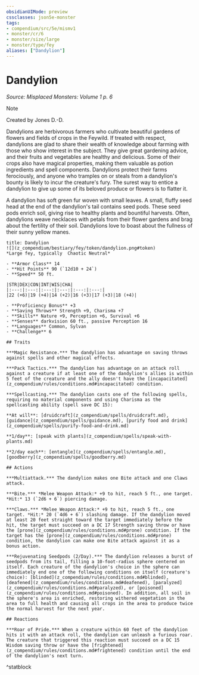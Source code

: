 ```yaml
---
obsidianUIMode: preview
cssclasses: json5e-monster
tags:
- compendium/src/5e/mismv1
- monster/cr/6
- monster/size/large
- monster/type/fey
aliases: ["Dandylion"]
---
```

# Dandylion
*Source: Misplaced Monsters: Volume 1 p. 6*  

> [!note]
> Created by Jones D.-D.

Dandylions are herbivorous farmers who cultivate beautiful gardens of flowers and fields of crops in the Feywild. If treated with respect, dandylions are glad to share their wealth of knowledge about farming with those who show interest in the subject. They give great gardening advice, and their fruits and vegetables are healthy and delicious. Some of their crops also have magical properties, making them valuable as potion ingredients and spell components. Dandylions protect their farms ferociously, and anyone who tramples on or steals from a dandylion's bounty is likely to incur the creature's fury. The surest way to entice a dandylion to give up some of its beloved produce or flowers is to flatter it.

A dandylion has soft green fur woven with small leaves. A small, fluffy seed head at the end of the dandylion's tail contains seed pods. These seed pods enrich soil, giving rise to healthy plants and bountiful harvests. Often, dandylions weave necklaces with petals from their flower gardens and brag about the fertility of their soil. Dandylions love to boast about the fullness of their sunny yellow manes.

```ad-statblock
title: Dandylion
![](z_compendium/bestiary/fey/token/dandylion.png#token)
*Large fey, typically  Chaotic Neutral*

- **Armor Class** 14 
- **Hit Points** 90 (`12d10 + 24`)
- **Speed** 50 ft.

|STR|DEX|CON|INT|WIS|CHA|
|:---:|:---:|:---:|:---:|:---:|:---:|
|22 (+6)|19 (+4)|14 (+2)|16 (+3)|17 (+3)|18 (+4)|

- **Proficiency Bonus** +3
- **Saving Throws** Strength +9, Charisma +7
- **Skills** Nature +9, Perception +6, Survival +6
- **Senses** darkvision 60 ft., passive Perception 16
- **Languages** Common, Sylvan
- **Challenge** 6

## Traits

***Magic Resistance.*** The dandylion has advantage on saving throws against spells and other magical effects.

***Pack Tactics.*** The dandylion has advantage on an attack roll against a creature if at least one of the dandylion's allies is within 5 feet of the creature and the ally doesn't have the [incapacitated](z_compendium/rules/conditions.md#incapacitated) condition.

***Spellcasting.*** The dandylion casts one of the following spells, requiring no material components and using Charisma as the spellcasting ability (spell save DC 15):

**At will**: [druidcraft](z_compendium/spells/druidcraft.md), [guidance](z_compendium/spells/guidance.md), [purify food and drink](z_compendium/spells/purify-food-and-drink.md)

**1/day**: [speak with plants](z_compendium/spells/speak-with-plants.md)

**2/day each**: [entangle](z_compendium/spells/entangle.md), [goodberry](z_compendium/spells/goodberry.md)

## Actions

***Multiattack.*** The dandylion makes one Bite attack and one Claws attack.

***Bite.*** *Melee Weapon Attack:* +9 to hit, reach 5 ft., one target. *Hit:* 13 (`2d6 + 6`) piercing damage.

***Claws.*** *Melee Weapon Attack:* +9 to hit, reach 5 ft., one target. *Hit:* 20 (`4d6 + 6`) slashing damage. If the dandylion moved at least 20 feet straight toward the target immediately before the hit, the target must succeed on a DC 17 Strength saving throw or have the [prone](z_compendium/rules/conditions.md#prone) condition. If the target has the [prone](z_compendium/rules/conditions.md#prone) condition, the dandylion can make one Bite attack against it as a bonus action.

***Rejuvenating Seedpods (2/Day).*** The dandylion releases a burst of seedpods from its tail, filling a 10-foot-radius sphere centered on itself. Each creature of the dandylion's choice in the sphere can immediately end one of the following conditions on itself (creature's choice): [blinded](z_compendium/rules/conditions.md#blinded), [deafened](z_compendium/rules/conditions.md#deafened), [paralyzed](z_compendium/rules/conditions.md#paralyzed), or [poisoned](z_compendium/rules/conditions.md#poisoned). In addition, all soil in the sphere's area is enriched, restoring withered vegetation in the area to full health and causing all crops in the area to produce twice the normal harvest for the next year.

## Reactions

***Roar of Pride.*** When a creature within 60 feet of the dandylion hits it with an attack roll, the dandylion can unleash a furious roar. The creature that triggered this reaction must succeed on a DC 15 Wisdom saving throw or have the [frightened](z_compendium/rules/conditions.md#frightened) condition until the end of the dandylion's next turn.
```
^statblock
